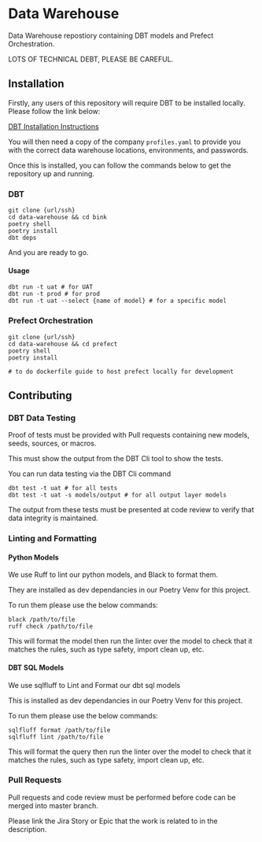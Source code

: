 # Data Warehouse

Data Warehouse repostiory containing DBT models and Prefect Orchestration.

LOTS OF TECHNICAL DEBT, PLEASE BE CAREFUL.

## Installation

Firstly, any users of this repository will require DBT to be installed locally. Please follow the link below:

[DBT Installation Instructions](https://docs.getdbt.com/docs/core/homebrew-install)

You will then need a copy of the company `profiles.yaml` to provide you with the correct data warehouse locations, environments, and passwords.

Once this is installed, you can follow the commands below to get the repository up and running.

### DBT

```shell
git clone {url/ssh}
cd data-warehouse && cd bink
poetry shell
poetry install
dbt deps
```

And you are ready to go.

#### Usage

```shell
dbt run -t uat # for UAT
dbt run -t prod # for prod
dbt run -t uat --select {name of model} # for a specific model
```

### Prefect Orchestration

```shell
git clone {url/ssh}
cd data-warehouse && cd prefect
poetry shell
poetry install

# to do dockerfile guide to host prefect locally for development
```

## Contributing

### DBT Data Testing

Proof of tests must be provided with Pull requests containing new models, seeds, sources, or macros.

This must show the output from the DBT Cli tool to show the tests.

You can run data testing via the DBT Cli command

```Shell
dbt test -t uat # for all tests
dbt test -t uat -s models/output # for all output layer models
```

The output from these tests must be presented at code review to verify that data integrity is maintained.

### Linting and Formatting

#### Python Models

We use Ruff to lint our python models, and Black to format them.

They are installed as dev dependancies in our Poetry Venv for this project.

To run them please use the below commands:

```Shell
black /path/to/file
ruff check /path/to/file
```

This will format the model then run the linter over the model to check that it matches the rules, such as type safety, import clean up, etc.

#### DBT SQL Models

We use sqlfluff to Lint and Format our dbt sql models

This is installed as dev dependancies in our Poetry Venv for this project.

To run them please use the below commands:

```Shell
sqlfluff format /path/to/file
sqlfluff lint /path/to/file
```

This will format the query then run the linter over the model to check that it matches the rules, such as type safety, import clean up, etc.

### Pull Requests

Pull requests and code review must be performed before code can be merged into master branch.

Please link the Jira Story or Epic that the work is related to in the description.
